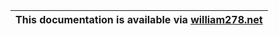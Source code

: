 | This documentation is available via [william278.net](https://william278.net/docs/husktowns/) |
| ------------------------------------------------------------------------------------------------ |